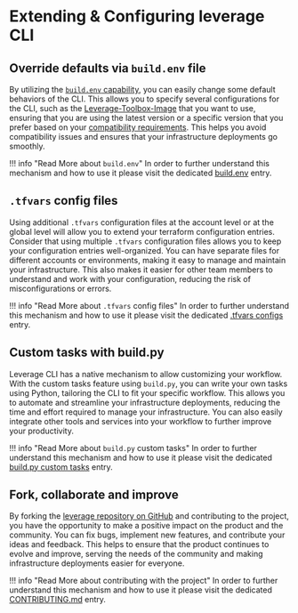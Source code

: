 # Extending & Configuring leverage CLI

## Override defaults via `build.env` file
By utilizing the [`build.env` capability](https://github.com/binbashar/leverage/blob/master/leverage/conf.py), you can
easily change some default behaviors of the CLI. This allows you to specify several configurations for the CLI, 
such as the
[Leverage-Toolbox-Image](https://hub.docker.com/repository/docker/binbash/leverage-toolbox/general) that you want to
use, ensuring that you are using the latest version or a specific version that you prefer based on your [compatibility
requirements](https://leverage.binbash.com.ar/work-with-us/releases/versions-compatibility-matrix/#compatibility-matrix). 
This helps you avoid compatibility issues and ensures that your infrastructure deployments go smoothly. 

!!! info "Read More about `build.env`"
    In order to further understand this mechanism and how to use it please visit the dedicated 
    [build.env](./build.env.md) entry.

## `.tfvars` config files
Using additional `.tfvars` configuration files at the account level or at the global level will allow you to extend your
terraform configuration entries. Consider that using multiple `.tfvars` configuration files allows you to keep your 
configuration entries well-organized. You can have separate files for different accounts or environments, making it easy
to manage and maintain your infrastructure. This also makes it easier for other team members to understand and work with
your configuration, reducing the risk of misconfigurations or errors.

!!! info "Read More about `.tfvars` config files"
    In order to further understand this mechanism and how to use it please visit the dedicated
    [.tfvars configs](../../ref-architecture-aws/configuration.md) entry.

## Custom tasks with build.py 
Leverage CLI has a native mechanism to allow customizing your workflow. With the custom tasks feature using `build.py`,
you can write your own tasks using Python, tailoring the CLI to fit your specific workflow. This allows you to automate
and streamline your infrastructure deployments, reducing the time and effort required to manage your infrastructure. 
You can also easily integrate other tools and services into your workflow to further improve your productivity.

!!! info "Read More about `build.py` custom tasks"
    In order to further understand this mechanism and how to use it please visit the dedicated
    [build.py custom tasks](tasks.md) entry.

## Fork, collaborate and improve  
By forking the [leverage repository on GitHub](https://github.com/binbashar/leverage) and contributing to the project,
you have the opportunity to make a positive impact on the product and the community. You can fix bugs, implement new 
features, and contribute your ideas and feedback. This helps to ensure that the product continues to evolve and improve,
serving the needs of the community and making infrastructure deployments easier for everyone.

!!! info "Read More about contributing with the project"
    In order to further understand this mechanism and how to use it please visit the dedicated
    [CONTRIBUTING.md](https://github.com/binbashar/leverage/blob/master/CONTRIBUTING.md) entry.

